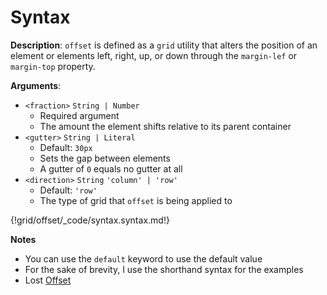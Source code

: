 # Syntax

__Description__: `offset` is defined as a `grid` utility that alters the position of an element or elements left, right, up, or down through the `margin-lef` or `margin-top` property.

__Arguments__:

+ `<fraction>` <span class="arr-i"></span> `String | Number`
    * Required argument
    * The amount the element shifts relative to its parent container
+ `<gutter>` <span class="arr-i"></span> `String | Literal`
    * Default: `30px`
    * Sets the gap between elements
    * A gutter of `0` equals no gutter at all
+ `<direction>` <span class="arr-i"></span> `String` <span class="arr-i"></span> `'column' | 'row'`
    * Default: `'row'`
    * The type of grid that `offset` is being applied to

{!grid/offset/_code/syntax.syntax.md!}

__Notes__

+ You can use the `default` keyword to use the default value
+ For the sake of brevity, I use the shorthand syntax for the examples
+ <span class="lost-tag">Lost</span> [Offset](http://lostgrid.org/docs.html#lost-offset)

<div class="cf"></div>
<div class="end"></div>

